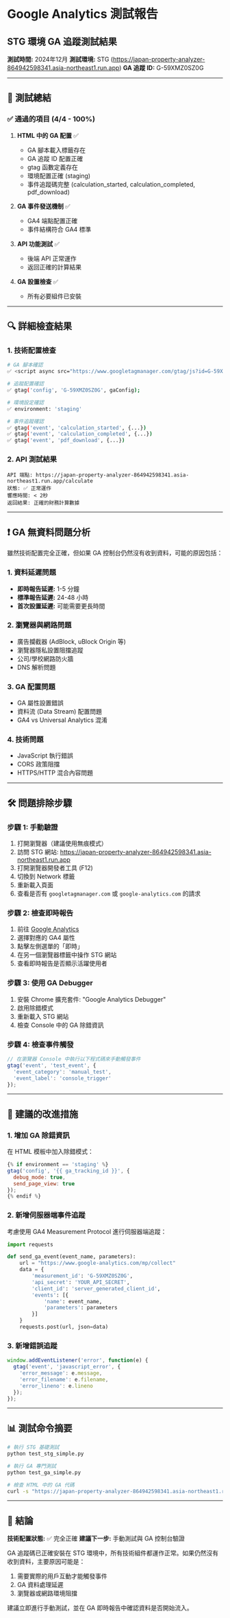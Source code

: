 # Google Analytics 測試報告
## STG 環境 GA 追蹤測試結果

**測試時間:** 2024年12月
**測試環境:** STG (https://japan-property-analyzer-864942598341.asia-northeast1.run.app)
**GA 追蹤 ID:** G-59XMZ0SZ0G

---

## 🎯 測試總結

### ✅ 通過的項目 (4/4 - 100%)

1. **HTML 中的 GA 配置** ✅
   - GA 腳本載入標籤存在
   - GA 追蹤 ID 配置正確
   - gtag 函數定義存在
   - 環境配置正確 (staging)
   - 事件追蹤碼完整 (calculation_started, calculation_completed, pdf_download)

2. **GA 事件發送機制** ✅
   - GA4 端點配置正確
   - 事件結構符合 GA4 標準

3. **API 功能測試** ✅
   - 後端 API 正常運作
   - 返回正確的計算結果

4. **GA 設置檢查** ✅
   - 所有必要組件已安裝

---

## 🔍 詳細檢查結果

### 1. 技術配置檢查
```bash
# GA 腳本確認
✅ <script async src="https://www.googletagmanager.com/gtag/js?id=G-59XMZ0SZ0G"></script>

# 追蹤配置確認
✅ gtag('config', 'G-59XMZ0SZ0G', gaConfig);

# 環境設定確認
✅ environment: 'staging'

# 事件追蹤確認
✅ gtag('event', 'calculation_started', {...})
✅ gtag('event', 'calculation_completed', {...})
✅ gtag('event', 'pdf_download', {...})
```

### 2. API 測試結果
```
API 端點: https://japan-property-analyzer-864942598341.asia-northeast1.run.app/calculate
狀態: ✅ 正常運作
響應時間: < 2秒
返回結果: 正確的財務計算數據
```

---

## ❗ GA 無資料問題分析

雖然技術配置完全正確，但如果 GA 控制台仍然沒有收到資料，可能的原因包括：

### 1. 資料延遲問題
- **即時報告延遲:** 1-5 分鐘
- **標準報告延遲:** 24-48 小時
- **首次設置延遲:** 可能需要更長時間

### 2. 瀏覽器與網路問題
- 廣告攔截器 (AdBlock, uBlock Origin 等)
- 瀏覽器隱私設置阻擋追蹤
- 公司/學校網路防火牆
- DNS 解析問題

### 3. GA 配置問題
- GA 屬性設置錯誤
- 資料流 (Data Stream) 配置問題
- GA4 vs Universal Analytics 混淆

### 4. 技術問題
- JavaScript 執行錯誤
- CORS 政策阻擋
- HTTPS/HTTP 混合內容問題

---

## 🛠️ 問題排除步驟

### 步驟 1: 手動驗證
1. 打開瀏覽器（建議使用無痕模式）
2. 訪問 STG 網站: https://japan-property-analyzer-864942598341.asia-northeast1.run.app
3. 打開瀏覽器開發者工具 (F12)
4. 切換到 Network 標籤
5. 重新載入頁面
6. 查看是否有 `googletagmanager.com` 或 `google-analytics.com` 的請求

### 步驟 2: 檢查即時報告
1. 前往 [Google Analytics](https://analytics.google.com/)
2. 選擇對應的 GA4 屬性
3. 點擊左側選單的「即時」
4. 在另一個瀏覽器標籤中操作 STG 網站
5. 查看即時報告是否顯示活躍使用者

### 步驟 3: 使用 GA Debugger
1. 安裝 Chrome 擴充套件: "Google Analytics Debugger"
2. 啟用除錯模式
3. 重新載入 STG 網站
4. 檢查 Console 中的 GA 除錯資訊

### 步驟 4: 檢查事件觸發
```javascript
// 在瀏覽器 Console 中執行以下程式碼來手動觸發事件
gtag('event', 'test_event', {
  'event_category': 'manual_test',
  'event_label': 'console_trigger'
});
```

---

## 🔧 建議的改進措施

### 1. 增加 GA 除錯資訊
在 HTML 模板中加入除錯模式：
```javascript
{% if environment == 'staging' %}
gtag('config', '{{ ga_tracking_id }}', {
  debug_mode: true,
  send_page_view: true
});
{% endif %}
```

### 2. 新增伺服器端事件追蹤
考慮使用 GA4 Measurement Protocol 進行伺服器端追蹤：
```python
import requests

def send_ga_event(event_name, parameters):
    url = "https://www.google-analytics.com/mp/collect"
    data = {
        'measurement_id': 'G-59XMZ0SZ0G',
        'api_secret': 'YOUR_API_SECRET',
        'client_id': 'server_generated_client_id',
        'events': [{
            'name': event_name,
            'parameters': parameters
        }]
    }
    requests.post(url, json=data)
```

### 3. 新增錯誤追蹤
```javascript
window.addEventListener('error', function(e) {
  gtag('event', 'javascript_error', {
    'error_message': e.message,
    'error_filename': e.filename,
    'error_lineno': e.lineno
  });
});
```

---

## 📊 測試命令摘要

```bash
# 執行 STG 基礎測試
python test_stg_simple.py

# 執行 GA 專門測試
python test_ga_simple.py

# 檢查 HTML 中的 GA 代碼
curl -s "https://japan-property-analyzer-864942598341.asia-northeast1.run.app" | grep -i "gtag\|G-59XMZ0SZ0G"
```

---

## 🎯 結論

**技術配置狀態:** ✅ 完全正確
**建議下一步:** 手動測試與 GA 控制台驗證

GA 追蹤碼已正確安裝在 STG 環境中，所有技術組件都運作正常。如果仍然沒有收到資料，主要原因可能是：
1. 需要實際的用戶互動才能觸發事件
2. GA 資料處理延遲
3. 瀏覽器或網路環境阻擋

建議立即進行手動測試，並在 GA 即時報告中確認資料是否開始流入。 